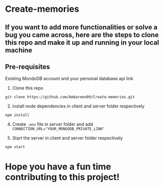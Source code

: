# Create-memories
 
 ##  If you want to add more functionalities or solve a bug you came across, here are the steps to clone this repo and make it up and running in your local machine
 
 ## Pre-requisites
 
 Existing MondoDB account and your personal database api link
 
 1. Clone this repo
 
 ```
 git clone https://github.com/Ambareen09/Create-memories.git
 ```
 2. install node dependencies in client and server folder respectively
 
 ```
 npm install
 ```
 
 4. Create `.env` file in server folder and add `CONNECTION_URL="YOUR_MONGODB_PRIVATE_LINK"` 
 
 3. Start the server in client and server folder respectively
 
 ```
 npm start
 ```
 
 # Hope you have a fun time contributing to this project!
